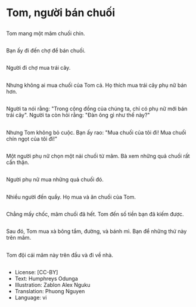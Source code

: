 # Tom, người bán chuối

##
Tom mang một mâm chuối chín.

##
Bạn ấy đi đến chợ để bán chuối.

##
Người đi chợ mua trái cây.

##
Nhưng không ai mua chuối của Tom cả. Họ thích mua trái cây phụ nữ bán hơn.

##
Người ta nói rằng: "Trong cộng đồng của chúng ta, chỉ có phụ nữ mới bán trái cây". Người ta còn hỏi rằng: "Đàn ông gì như thế này?"

##
Nhưng Tom không bỏ cuộc. Bạn ấy rao: "Mua chuối của tôi đi! Mua chuối chín ngọt của tôi đi!"

##
Một người phụ nữ chọn một nải chuối từ mâm. Bà xem những quả chuối rất cẩn thận.

##
Người phụ nữ mua những quả chuối đó.

##
Nhiều người đến quầy. Họ mua và ăn chuối của Tom.

##
Chẳng mấy chốc, mâm chuối đã hết. Tom đến số tiền bạn đã kiếm được.

##
Sau đó, Tom mua xà bông tắm, đường, và bánh mì. Bạn để những thứ này trên mâm.

##
Tom đội cái mâm này trên đầu và đi về nhà.

##
* License: [CC-BY]
* Text: Humphreys Odunga
* Illustration: Zablon Alex Nguku
* Translation: Phuong Nguyen
* Language: vi

